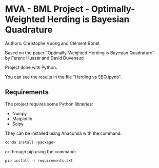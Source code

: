 # MVA - BML Project - Optimally-Weighted Herding is Bayesian Quadrature

Authors: Christophe Vuong and Clément Bonet

Based on the paper "Optimally-Weighted Herding is Bayesian Quadrature" by Ferenc Huszár and David Duvenaud

Project done with Python.

You can see the results in the file "Herding vs SBQ.ipynb".

## Requirements

The project requires some Python librairies:

* Numpy
* Matplotlib
* Scipy

They can be installed using Anaconda with the command:

```bash
conda install <package>
```

or through pip using the command:

```bash
pip install -r requirements.txt
```
